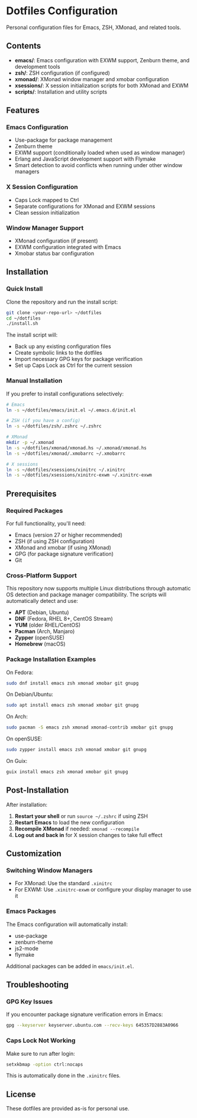 # Dotfiles Configuration

Personal configuration files for Emacs, ZSH, XMonad, and related tools.

## Contents

- **emacs/**: Emacs configuration with EXWM support, Zenburn theme, and development tools
- **zsh/**: ZSH configuration (if configured)
- **xmonad/**: XMonad window manager and xmobar configuration
- **xsessions/**: X session initialization scripts for both XMonad and EXWM
- **scripts/**: Installation and utility scripts

## Features

### Emacs Configuration
- Use-package for package management
- Zenburn theme
- EXWM support (conditionally loaded when used as window manager)
- Erlang and JavaScript development support with Flymake
- Smart detection to avoid conflicts when running under other window managers

### X Session Configuration
- Caps Lock mapped to Ctrl
- Separate configurations for XMonad and EXWM sessions
- Clean session initialization

### Window Manager Support
- XMonad configuration (if present)
- EXWM configuration integrated with Emacs
- Xmobar status bar configuration

## Installation

### Quick Install

Clone the repository and run the install script:

```bash
git clone <your-repo-url> ~/dotfiles
cd ~/dotfiles
./install.sh
```

The install script will:
- Back up any existing configuration files
- Create symbolic links to the dotfiles
- Import necessary GPG keys for package verification
- Set up Caps Lock as Ctrl for the current session

### Manual Installation

If you prefer to install configurations selectively:

```bash
# Emacs
ln -s ~/dotfiles/emacs/init.el ~/.emacs.d/init.el

# ZSH (if you have a config)
ln -s ~/dotfiles/zsh/.zshrc ~/.zshrc

# XMonad
mkdir -p ~/.xmonad
ln -s ~/dotfiles/xmonad/xmonad.hs ~/.xmonad/xmonad.hs
ln -s ~/dotfiles/xmonad/.xmobarrc ~/.xmobarrc

# X sessions
ln -s ~/dotfiles/xsessions/xinitrc ~/.xinitrc
ln -s ~/dotfiles/xsessions/xinitrc-exwm ~/.xinitrc-exwm
```

## Prerequisites

### Required Packages

For full functionality, you'll need:

- Emacs (version 27 or higher recommended)
- ZSH (if using ZSH configuration)
- XMonad and xmobar (if using XMonad)
- GPG (for package signature verification)
- Git

### Cross-Platform Support

This repository now supports multiple Linux distributions through automatic OS detection and package manager compatibility. The scripts will automatically detect and use:
- **APT** (Debian, Ubuntu)
- **DNF** (Fedora, RHEL 8+, CentOS Stream)
- **YUM** (older RHEL/CentOS)
- **Pacman** (Arch, Manjaro)
- **Zypper** (openSUSE)
- **Homebrew** (macOS)

### Package Installation Examples

On Fedora:
```bash
sudo dnf install emacs zsh xmonad xmobar git gnupg
```

On Debian/Ubuntu:
```bash
sudo apt install emacs zsh xmonad xmobar git gnupg
```

On Arch:
```bash
sudo pacman -S emacs zsh xmonad xmonad-contrib xmobar git gnupg
```

On openSUSE:
```bash
sudo zypper install emacs zsh xmonad xmobar git gnupg
```

On Guix:
```bash
guix install emacs zsh xmonad xmobar git gnupg
```

## Post-Installation

After installation:

1. **Restart your shell** or run `source ~/.zshrc` if using ZSH
2. **Restart Emacs** to load the new configuration
3. **Recompile XMonad** if needed: `xmonad --recompile`
4. **Log out and back in** for X session changes to take full effect

## Customization

### Switching Window Managers

- For XMonad: Use the standard `.xinitrc`
- For EXWM: Use `.xinitrc-exwm` or configure your display manager to use it

### Emacs Packages

The Emacs configuration will automatically install:
- use-package
- zenburn-theme
- js2-mode
- flymake

Additional packages can be added in `emacs/init.el`.

## Troubleshooting

### GPG Key Issues

If you encounter package signature verification errors in Emacs:

```bash
gpg --keyserver keyserver.ubuntu.com --recv-keys 645357D2883A0966
```

### Caps Lock Not Working

Make sure to run after login:
```bash
setxkbmap -option ctrl:nocaps
```

This is automatically done in the `.xinitrc` files.

## License

These dotfiles are provided as-is for personal use.